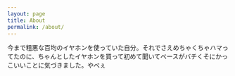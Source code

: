 ```yaml
---
layout: page
title: About
permalink: /about/
---
```

今まで粗悪な百均のイヤホンを使っていた自分。それでさえめちゃくちゃハマってたのに、ちゃんとしたイヤホンを買って初めて聞いてベースがバチくそにかっこいいことに気づきました。やべぇ
